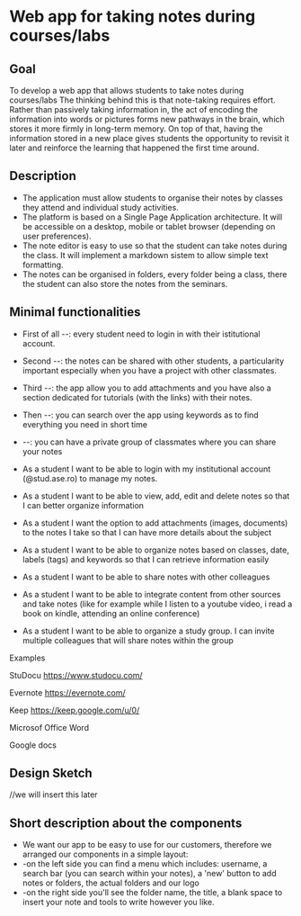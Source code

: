 # Web app for taking notes during courses/labs

## Goal

To develop a web app that allows students to take notes during courses/labs
 The thinking behind this is that note-taking requires effort. Rather than passively taking information in, the act of encoding the information into words or pictures forms new pathways in the brain, which stores it more firmly in long-term memory. On top of that, having the information stored in a new place gives students the opportunity to revisit it later and reinforce the learning that happened the first time around.

## Description

* The application must allow students to organise their notes by classes they attend and individual study activities.
* The platform is based on a Single Page Application architecture. It will be accessible on a desktop, mobile or tablet browser (depending on user preferences).
* The note editor is easy to use so that the student can take notes during the class. It will implement a markdown sistem to allow simple text formatting.
* The notes can be organised in folders, every folder being a class, there the student can also store the notes from the seminars.

## Minimal functionalities
* First of all --: every student need to login in with their istitutional account.
* Second --: the notes can be shared with other students, a particularity important especially when you have a project with other classmates.
* Third --: the app allow you to add attachments and you have also a section dedicated for tutorials (with the links) with their notes.
* Then --: you can search over the app using keywords as to find everything you need in short time
* --: you can have a private group of classmates where you can share your notes

* As a student I want to be able to login with my institutional account (@stud.ase.ro) to manage my notes.
* As a student I want to be able to view, add, edit and delete notes so that I can better organize information
* As a student I want the option to add attachments (images, documents) to the notes I take so that I can have more details about the subject
* As a student I want to be able to organize notes based on classes, date, labels (tags) and keywords so that I can retrieve information easily 
* As a student I want to be able to share notes with other colleagues 
* As a student I want to be able to integrate content from other sources and take notes (like for example while I listen to a youtube video, i read a book on kindle, attending an online conference)
* As a student I want to be able to organize a study group. I can invite multiple colleagues that will share notes within the group


Examples

StuDocu
https://www.studocu.com/

Evernote
https://evernote.com/

Keep
https://keep.google.com/u/0/

Microsof Office Word

Google docs

## Design Sketch 
//we will insert this later

## Short description about the components 

* We want our app to be easy to use for our customers, therefore we arranged our components in a simple layout:
* -on the left side you can find a menu which includes: username, a search bar (you can search within your notes), a 'new' button to add notes or folders, the actual folders and our logo
* -on the right side you'll see the folder name, the title, a blank space to insert your note and tools to write however you like.

